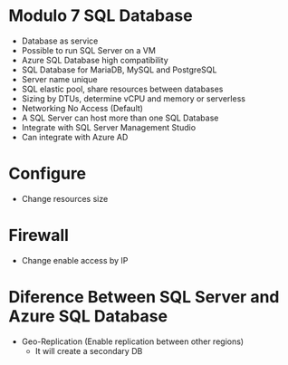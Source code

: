 # Modulo 7 SQL Database

* Database as service
* Possible to run SQL Server on a VM
* Azure SQL Database high compatibility
* SQL Database for MariaDB, MySQL and PostgreSQL
* Server name unique
* SQL elastic pool, share resources between databases
* Sizing by DTUs, determine vCPU and memory or serverless
* Networking No Access (Default)
* A SQL Server can host more than one SQL Database
* Integrate with SQL Server Management Studio
* Can integrate with Azure AD

# Configure

* Change resources size

# Firewall

* Change enable access by IP

# Diference Between SQL Server and Azure SQL Database

* Geo-Replication (Enable replication between other regions)
    * It will create a secondary DB